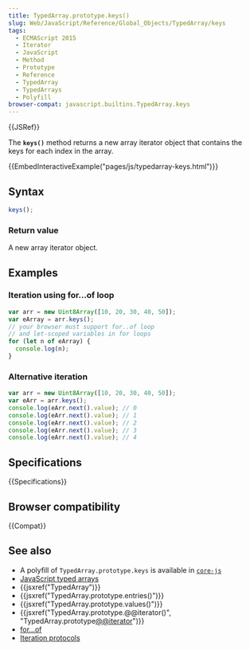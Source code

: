 ```yaml
---
title: TypedArray.prototype.keys()
slug: Web/JavaScript/Reference/Global_Objects/TypedArray/keys
tags:
  - ECMAScript 2015
  - Iterator
  - JavaScript
  - Method
  - Prototype
  - Reference
  - TypedArray
  - TypedArrays
  - Polyfill
browser-compat: javascript.builtins.TypedArray.keys
---
```


{{JSRef}}

The **`keys()`** method returns a new array iterator object
that contains the keys for each index in the array.

{{EmbedInteractiveExample("pages/js/typedarray-keys.html")}}

## Syntax

```js
keys();
```

### Return value

A new array iterator object.

## Examples

### Iteration using for...of loop

```js
var arr = new Uint8Array([10, 20, 30, 40, 50]);
var eArray = arr.keys();
// your browser must support for..of loop
// and let-scoped variables in for loops
for (let n of eArray) {
  console.log(n);
}
```

### Alternative iteration

```js
var arr = new Uint8Array([10, 20, 30, 40, 50]);
var eArr = arr.keys();
console.log(eArr.next().value); // 0
console.log(eArr.next().value); // 1
console.log(eArr.next().value); // 2
console.log(eArr.next().value); // 3
console.log(eArr.next().value); // 4
```

## Specifications

{{Specifications}}

## Browser compatibility

{{Compat}}

## See also

- A polyfill of `TypedArray.prototype.keys` is available in [`core-js`](https://github.com/zloirock/core-js#ecmascript-typed-arrays)
- [JavaScript typed arrays](/en-US/docs/Web/JavaScript/Typed_arrays)
- {{jsxref("TypedArray")}}
- {{jsxref("TypedArray.prototype.entries()")}}
- {{jsxref("TypedArray.prototype.values()")}}
- {{jsxref("TypedArray.prototype.@@iterator()",
    "TypedArray.prototype[@@iterator]()")}}
- [for...of](/en-US/docs/Web/JavaScript/Reference/Statements/for...of)
- [Iteration
  protocols](/en-US/docs/Web/JavaScript/Reference/Iteration_protocols)
